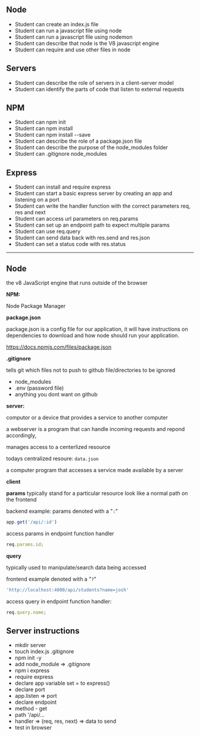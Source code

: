 ## Node

- Student can create an index.js file
- Student can run a javascript file using node
- Student can run a javascript file using nodemon
- Student can describe that node is the V8 javascript engine
- Student can require and use other files in node

## Servers

- Student can describe the role of servers in a client-server model
- Student can identify the parts of code that listen to external requests

## NPM

- Student can npm init
- Student can npm install
- Student can npm install --save
- Student can describe the role of a package.json file
- Student can describe the purpose of the node_modules folder
- Student can .gitignore node_modules

## Express

- Student can install and require express
- Student can start a basic express server by creating an app and listening on a port
- Student can write the handler function with the correct parameters req, res and next
- Student can access url parameters on req.params
- Student can set up an endpoint path to expect multiple params
- Student can use req.query
- Student can send data back with res.send and res.json
- Student can set a status code with res.status


---

## Node

the v8 JavaScript engine that runs outside of the browser


**NPM:**

Node Package Manager

**package.json**

package.json is a config file for our application, it will have instructions on dependencies to download and how node should run your application.

https://docs.npmjs.com/files/package.json


**.gitignore**

tells git which files not to push to github
file/directories to be ignored

- node_modules
- .env (password file)
- anything you dont want on github

**server:**

computor or a device that provides a service to another computer

a webserver is a program that can handle incoming requests and repond accordingly,

manages access to a centerlized resource

todays centralized resoure: `data.json`

a computer program that accesses a service made available by a server

**client**

**params**
typically stand for a particular resource look like a normal path on the frontend

backend example:
params denoted with a "`:`"

```js
app.get('/api/:id')
```
access params in endpoint function handler

```js
req.params.id;
```

**query**

typically used to manipulate/search data being accessed

frontend example
denoted with a "`?`"

``` js
'http://localhost:4000/api/students?name=josh'
```

access query in endpoint function handler:

``` js
req.query.name;
```


## Server instructions

- mkdir server
- touch index.js .gitignore
- npm init -y
- add node_module => .gitignore
- npm i express
- require express
- declare app variable set = to express()
- declare port
- app.listen => port
- declare endpoint
- method - get
- path '/api/...
- handler => (req, res, next) => data to send
- test in browser
